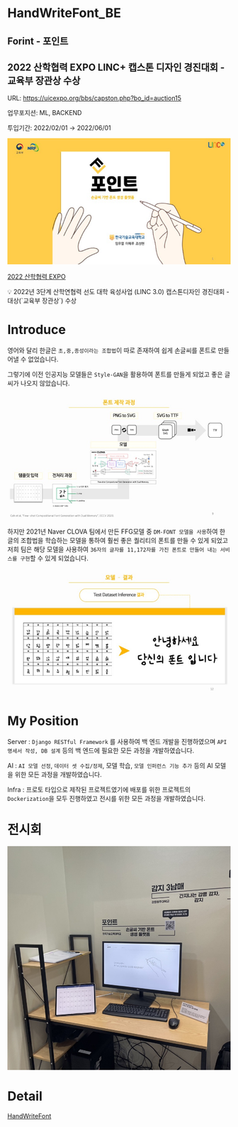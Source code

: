 # HandWriteFont_BE

## Forint - 포인트
## 2022 산학협력 EXPO LINC+ 캡스톤 디자인 경진대회 - 교육부 장관상 수상

URL: https://uicexpo.org/bbs/capston.php?bo_id=auction15

업무포지션: ML, BACKEND

투입기간: 2022/02/01 → 2022/06/01

![슬라이드1.jpeg](doc/Title.jpeg)

[2022 산학협력 EXPO](https://uicexpo.org/bbs/capston.php?bo_id=auction15)

<aside>
💡 2022년 3단계 산학연협력 선도 대학 육성사업 (LINC 3.0) 캡스톤디자인 경진대회 - 대상(`교육부 장관상`) 수상


</aside>

# Introduce

영어와 달리 한글은 `초,중,종성이라는 조합법`이 따로 존재하여 쉽게 손글씨를 폰트로 만들어낼 수 없었습니다. 

 그렇기에 이전 인공지능 모델들은 `Style-GAN`을 활용하여 폰트를 만들게 되었고 좋은 글씨가 나오지 않았습니다. 

![슬라이드9.jpeg](doc/Architecture.jpeg)

 하지만 2021년 Naver CLOVA 팀에서 만든 FFG모델 중 `DM-FONT 모델을 사용`하여 한글의 조합법을 학습하는 모델을 통하여 훨씬 좋은 퀄리티의 폰트를 만들 수 있게 되었고 저희 팀은 해당 모델을 사용하여 `36자의 글자를 11,172자를 가진 폰트로 만들어 내는 서비스를 구현`할 수 있게 되었습니다.

![슬라이드12.jpeg](doc/Result.jpeg)

# My Position

Server : `Django RESTful Framework` 를 사용하여 백 엔드 개발을 진행하였으며 `API 명세서 작성, DB 설계` 등의 백 엔드에 필요한 모든 과정을 개발하였습니다.

AI : `AI 모델 선정`, `데이터 셋 수집/정제`, 모델 학습, `모델 인퍼런스 기능 추가` 등의 AI 모델을 위한 모든 과정을 개발하였습니다.

Infra : 프로토 타입으로 제작된 프로젝트였기에 배포를 위한 프로젝트의 `Dockerization`을 모두 진행하였고 전시를 위한 모든 과정을 개발하였습니다.

# 전시회
![145ABF1E-6D50-49E2-90BD-37B7CCF1563F_1_105_c.jpeg](doc/Expo.jpeg)

# Detail

[HandWriteFont](https://velog.io/@wooyeol/FORINT-손글씨기반-폰트-생성-플랫폼)
